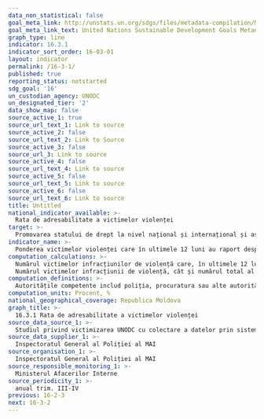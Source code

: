 ```yaml
---
data_non_statistical: false
goal_meta_link: http://unstats.un.org/sdgs/files/metadata-compilation/Metadata-Goal-16.pdf
goal_meta_link_text: United Nations Sustainable Development Goals Metadata (pdf 1361kB)
graph_type: line
indicator: 16.3.1
indicator_sort_order: 16-03-01
layout: indicator
permalink: /16-3-1/
published: true
reporting_status: notstarted
sdg_goal: '16'
un_custodian_agency: UNODC
un_designated_tier: '2'
data_show_map: false
source_active_1: true
source_url_text_1: Link to source
source_active_2: false
source_url_text_2: Link to Source
source_active_3: false
source_url_3: Link to source
source_active_4: false
source_url_text_4: Link to source
source_active_5: false
source_url_text_5: Link to source
source_active_6: false
source_url_text_6: Link to source
title: Untitled
national_indicator_available: >-
  Rata de adresabilitate a victimelor violenței
target: >-
  Promovarea statului de drept la nivel național și internațional și asigurarea accesului egal la justiție pentru toți
indicator_name: >-
  Ponderea victimelor violenței care în ultimele 12 luni au raport despre victimizarea lor autorităților competente sau altor mecanisme oficial recunoscute de soluționare a conflictelor
computation_calculations: >-
  Numărul victimelor infracțiunilor de violență care, în ultimele 12 luni, au depus o plângere la autoritățile competente sau la alte mecanisme de soluționare a conflictelor recunoscute oficial, raportat la numărul total de victime a infracțiunilor de violență declarate *100.<br> 
  Numărul victimelor infracțiunii de violență, cât și numărul total al victimelor infracțiunilor de violență sunt estimării baza sondajelor asupra populației generale, cel mai adesea sondaje specializate ce vizează victimizarea infracțiunilor.
computation_definitions: >-
  Autoritățile competente includ poliția, procuratura sau alte autorități cu competențe de a investiga infracțiunile relevante, în timp ce „alte mecanisme de soluționare a conflictelor recunoscute oficial” pot include o varietate de instituții cu rol în justiția informală sau în procesul de soluționare a litigiilor (de exemplu: organizații ale societății civile, biserica, primarii, lideri comunitari, spe ex. ai comunităților Rome), cu condiția ca rolul lor să fie recunoscut oficial de autoritățile statului
computation_units: Procent, %
national_geographical_coverage: Republica Moldova
graph_title: >-
  16.3.1 Rata de adresabilitate a victimelor violenței
source_data_source_1: >-
  Studiul privind victimizarea UNODC cu colectare a datelor prin sistemul UN-CTS
source_data_supplier_1: >-
  Inspectoratul General al Poliției al MAI
source_organisation_1: >-
  Inspectoratul General al Poliției al MAI
source_responsible_monitoring_1: >-
  Ministerul Afacerilor Interne
source_periodicity_1: >-
  anual trim. III-IV
previous: 16-2-3
next: 16-3-2
---
```

